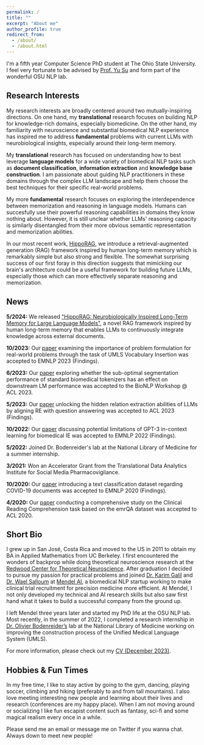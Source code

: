 ```yaml
---
permalink: /
title: ""
excerpt: "About me"
author_profile: true
redirect_from: 
  - /about/
  - /about.html
---
```


I'm a fifth year Computer Science PhD student at The Ohio State University. 
I feel very fortunate to be advised by [Prof. Yu Su](https://ysu1989.github.io/) and form part of the wonderful OSU NLP lab.

## Research Interests

My research interests are broadly centered around two mutually-inspiring directions. On one hand, my **translational** research focuses on building NLP for knowledge-rich domains, especially biomedicine. On the other hand, my familiarity with neuroscience and substantial biomedical NLP experience has inspired me to address **fundamental** problems with current LLMs with neurobiological insights, especially around their long-term memory.

My **translational** research has focused on understanding how to best leverage **language models** for a wide variety of biomedical NLP tasks such as **document classification**, **information extraction** and **knowledge base construction**. I am passionate about guiding NLP practitioners in these domains through the complex LLM landscape and help them choose the best techniques for their specific real-world problems.

My more **fundamental** research focuses on exploring the interdependence between memorization and reasoning in language models.  Humans can succesfully use their powerful reasoning capabilities in domains they know nothing about. However, it is still unclear whether LLMs' reasoning capacity is similarly disentangled from their more obvious semantic representation and memorization abilities. 

In our most recent work, [HippoRAG](https://arxiv.org/abs/2405.14831), we introduce a retrieval-augmented generation (RAG) framework inspired by human long-term memory which is remarkably simple but also strong and flexible. The somewhat surprising success of our first foray in this direction suggests that mimicking our brain's architecture could be a useful framework for building future LLMs, especially those which can more effectively separate reasoning and memorization. 

## News

<b>5/2024:</b> We released ["HippoRAG: Neurobiologically Inspired Long-Term Memory for Large Language Models"](https://arxiv.org/abs/2405.14831), a novel RAG framework inspired by human long-term memory that enables LLMs to continuously integrate knowledge across external documents.

<b>10/2023:</b> Our [paper](https://arxiv.org/abs/2311.15106.pdf) examining the importance of problem formulation for real-world problems through the task of UMLS Vocabulary Insertion was accepted to EMNLP 2023 (Findings).

<b>6/2023:</b> Our [paper](https://arxiv.org/pdf/2306.17649.pdf) exploring whether the sub-optimal segmentation performance of standard biomedical tokenizers has an effect on downstream LM performance was accepted to the BioNLP Workshop @ ACL 2023.<br>

<b>5/2023:</b> Our [paper](https://arxiv.org/pdf/2305.11159.pdf) unlocking the hidden relation extraction abilities of LLMs by aligning RE with question answering was accepted to ACL 2023 (Findings).<br>

<b>10/2022:</b> Our [paper](https://arxiv.org/pdf/2203.08410.pdf) discussing potential limitations of GPT-3 in-context learning for biomedical IE was accepted to EMNLP 2022 (Findings). <br>

<b>5/2022:</b> Joined Dr. Bodenreider's lab at the National Library of Medicine for a summer internship. <br>

<b>3/2021:</b> Won an Accelerator Grant from the Translational Data Analytics Institute for Social Media Pharmacovigilance. <br>

<b>10/2020:</b> Our [paper](https://aclanthology.org/2020.findings-emnlp.332/) introducing a text classification dataset regarding COVID-19 documents was accepted to EMNLP 2020 (Findings). <br>

<b>4/2020:</b> Our [paper]( http://aclanthology.lst.uni-saarland.de/2020.acl-main.410.pdf) conducting a comprehensive study on the Clinical Reading Comprehension task based on the emrQA dataset was accepted to ACL 2020. <br>

## Short Bio

I grew up in San José, Costa Rica and moved to the US in 2011 to obtain my BA in Applied Mathematics from UC Berkeley.
I first encountered the wonders of backprop while doing theoretical neuroscience research at the [Redwood Center for Theoretical Neuroscience](https://redwood.berkeley.edu/). 
After graduation I decided to pursue my passion for practical problems and joined
[Dr. Karim Galil](https://www.linkedin.com/in/karim-galil-m-d-83a2b258/) 
and [Dr. Wael Salloum](https://www.linkedin.com/in/waelsalloum/) at [Mendel AI](https://www.mendel.ai/), 
a biomedical NLP startup working to make clinical trial recruitment for precision medicine more efficient.
At Mendel, I not only developed my technical and AI research skills but also saw first hand 
what it takes to build a successful company from the ground up. 

I left Mendel three years later and started my PhD life at the OSU NLP lab. 
Most recently, in the summer of 2022, I completed a research internship in [Dr. Olivier Bodenreider’s](https://www.nlm.nih.gov/research/researchstaff/BodenreiderOlivier.html) 
lab at the National Library of Medicine working on improving the construction process of the Unified Medical Language System (UMLS). 

For more information, please check out my [CV (December 2023)](https://bernaljg.github.io/files/Bernal_Jimenez_CV__December_2023_.pdf).

## Hobbies & Fun Times

In my free time, I like to stay active by going to the gym, dancing, playing soccer, climbing and hiking (preferably to 
and from tall mountains). I also love meeting interesting new people and learning about their lives and research (conferences are my 
happy place). When I am not moving around or socializing I like fun escapist content such as fantasy, 
sci-fi and some magical realism every once in a while.

Please send me an email or message me on Twitter if you wanna chat. Always down to meet new people!
